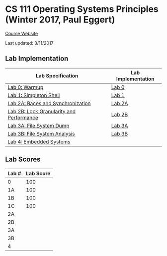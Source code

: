 # CS 111 Operating Systems Principles (Winter 2017, Paul Eggert)

[Course Website](http://web.cs.ucla.edu/classes/winter17/cs111/index.html)

Last updated: 3/11/2017

## Lab Implementation
Lab Specification | Lab Implementation
----------------- | ------------------
[Lab 0: Warmup](http://web.cs.ucla.edu/classes/winter17/cs111/labs/project0.html) | [Lab 0](https://github.com/jerrylzy/CS111/tree/master/Lab/Lab0)
[Lab 1: Simpleton Shell](http://web.cs.ucla.edu/classes/winter17/cs111/assign/lab1.html) | [Lab 1](https://github.com/jerrylzy/CS111/tree/master/Lab/Lab1) 
[Lab 2A: Races and Synchronization](http://web.cs.ucla.edu/classes/winter17/cs111/labs/CS111newProject2A.html) | [Lab 2A](https://github.com/jerrylzy/CS111/tree/master/Lab/Lab2/Lab2A)  
[Lab 2B: Lock Granularity and Performance](http://web.cs.ucla.edu/classes/winter17/cs111/labs/CS111newProject2B.html) | [Lab 2B](https://github.com/jerrylzy/CS111/tree/master/Lab/Lab2/Lab2B) 
[Lab 3A: File System Dump](http://web.cs.ucla.edu/classes/winter17/cs111/assign/cs111_project3A.html) | [Lab 3A](https://github.com/jerrylzy/CS111/tree/master/Lab/Lab3/Lab3A)
[Lab 3B: File System Analysis](http://web.cs.ucla.edu/classes/winter17/cs111/assign/cs111_project3B.html) | [Lab 3B](https://github.com/jerrylzy/CS111/tree/master/Lab/Lab3/Lab3B)
[Lab 4: Embedded Systems](http://web.cs.ucla.edu/classes/winter17/cs111/labs/Project4.html) | 

## Lab Scores
Lab # | Lab Score
----- | ---------
0 | 100
1A | 100
1B | 100
1C | 100
2A |
2B |
3A |
3B |
4  |

